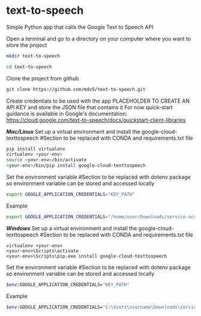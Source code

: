 # text-to-speech
Simple Python app that calls the Google Text to Speech API

Open a terminal and go to a directory on your computer where you want to store the project

``` sh
mkdir text-to-speech
```
``` sh
cd text-to-speech
```
Clone the project from github
```sh
git clone https://github.com/mdv5/text-to-speech.git
```
Create credentials to be used with the app
PLACEHOLDER TO CREATE AN API KEY and store the JSON file that contains it
For now quick-start guidance is available in Google's documentation: https://cloud.google.com/text-to-speech/docs/quickstart-client-libraries

***Mac/Linux***
Set up a virtual environment and install the google-cloud-texttospeech #Section to be replaced with CONDA and requirements.txt file
```sh
pip install virtualenv
virtualenv <your-env>
source <your-env>/bin/activate
<your-env>/bin/pip install google-cloud-texttospeech
```

Set the environment variable #Section to be replaced with dotenv package so environment variable can be stored and accessed locally
```sh
export GOOGLE_APPLICATION_CREDENTIALS="KEY_PATH"
```

Example
```sh
export GOOGLE_APPLICATION_CREDENTIALS="/home/user/Downloads/service-account-file.json"
```

***Windows***
Set up a virtual environment and install the google-cloud-texttospeech #Section to be replaced with CONDA and requirements.txt file

```pip install virtualenv
virtualenv <your-env>
<your-env>\Scripts\activate
<your-env>\Scripts\pip.exe install google-cloud-texttospeech
```

Set the environment variable #Section to be replaced with dotenv package so environment variable can be stored and accessed locally

```sh
$env:GOOGLE_APPLICATION_CREDENTIALS="KEY_PATH"
```

Example
```sh
$env:GOOGLE_APPLICATION_CREDENTIALS="C:\Users\username\Downloads\service-account-file.json"
```
